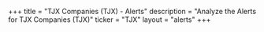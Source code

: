 +++
title = "TJX Companies (TJX) - Alerts"
description = "Analyze the Alerts for TJX Companies (TJX)"
ticker = "TJX"
layout = "alerts"
+++

